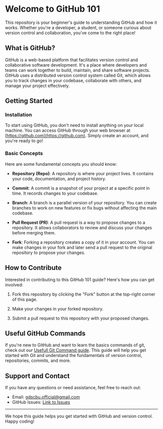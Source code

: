 # Welcome to GitHub 101

This repository is your beginner's guide to understanding GitHub and how it works. Whether you're a developer, a student, or someone curious about version control and collaboration, you've come to the right place!

## What is GitHub?

GitHub is a web-based platform that facilitates version control and collaborative software development. It's a place where developers and teams can work together to build, maintain, and share software projects. GitHub uses a distributed version control system called Git, which allows you to track changes in your codebase, collaborate with others, and manage your project effectively.

## Getting Started

### Installation

To start using GitHub, you don't need to install anything on your local machine. You can access GitHub through your web browser at [https://github.com](https://github.com). Simply create an account, and you're ready to go!

### Basic Concepts

Here are some fundamental concepts you should know:

- **Repository (Repo)**: A repository is where your project lives. It contains your code, documentation, and project history.

- **Commit**: A commit is a snapshot of your project at a specific point in time. It records changes to your codebase.

- **Branch**: A branch is a parallel version of your repository. You can create branches to work on new features or fix bugs without affecting the main codebase.

- **Pull Request (PR)**: A pull request is a way to propose changes to a repository. It allows collaborators to review and discuss your changes before merging them.

- **Fork**: Forking a repository creates a copy of it in your account. You can make changes in your fork and later send a pull request to the original repository to propose your changes.

## How to Contribute

Interested in contributing to this GitHub 101 guide? Here's how you can get involved:

1. Fork this repository by clicking the "Fork" button at the top-right corner of this page.

2. Make your changes in your forked repository.

3. Submit a pull request to this repository with your proposed changes.
   
## Useful GitHub Commands

If you're new to GitHub and want to learn the basics commands of git, check out our [Usefull Git Command guide](https://github.com/GDSC23BundelkhandUniversity/.github/blob/main/usefull_commands.md). This guide will help you get started with Git and understand the fundamentals of version control, repositories, commits, and more.


## Support and Contact

If you have any questions or need assistance, feel free to reach out:

- Email: gdscbu.official@gmail.com
- GitHub Issues: [Link to Issues](https://github.com/GDSC23BundelkhandUniversity)


---

We hope this guide helps you get started with GitHub and version control. Happy coding!